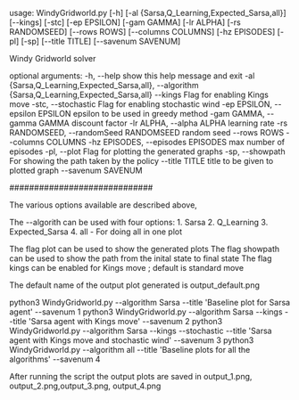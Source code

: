 usage: WindyGridworld.py [-h] [-al {Sarsa,Q_Learning,Expected_Sarsa,all}]
                         [--kings] [-stc] [-ep EPSILON] [-gam GAMMA]
                         [-lr ALPHA] [-rs RANDOMSEED] [--rows ROWS]
                         [--columns COLUMNS] [-hz EPISODES] [-pl] [-sp]
                         [--title TITLE] [--savenum SAVENUM]

Windy Gridworld solver

optional arguments:
  -h, --help            show this help message and exit
  -al {Sarsa,Q_Learning,Expected_Sarsa,all}, --algorithm {Sarsa,Q_Learning,Expected_Sarsa,all}
  --kings               Flag for enabling Kings move
  -stc, --stochastic    Flag for enabling stochastic wind
  -ep EPSILON, --epsilon EPSILON
                        epsilon to be used in greedy method
  -gam GAMMA, --gamma GAMMA
                        discount factor
  -lr ALPHA, --alpha ALPHA
                        learning rate
  -rs RANDOMSEED, --randomSeed RANDOMSEED
                        random seed
  --rows ROWS
  --columns COLUMNS
  -hz EPISODES, --episodes EPISODES
                        max number of episodes
  -pl, --plot           Flag for plotting the generated graphs
  -sp, --showpath       For showing the path taken by the policy
  --title TITLE         title to be given to plotted graph
  --savenum SAVENUM

#############################

The various options available are described above,

The --algorith can be used with four options:
    1. Sarsa
    2. Q_Learning
    3. Expected_Sarsa
    4. all - For doing all in one plot

The flag plot can be used to show the generated plots
The flag showpath can be used to show the path from the inital state to final state
The flag kings can be enabled for Kings move ; default is standard move

The default name of the output plot generated is output_default.png

python3 WindyGridworld.py --algorithm Sarsa --title 'Baseline plot for Sarsa agent' --savenum 1
python3 WindyGridworld.py --algorithm Sarsa --kings --title 'Sarsa agent with Kings move' --savenum 2
python3 WindyGridworld.py --algorithm Sarsa --kings --stochastic --title 'Sarsa agent with Kings move and stochastic wind' --savenum 3
python3 WindyGridworld.py --algorithm all --title 'Baseline plots for all the algorithms' --savenum 4

After running the script the output plots are saved in output_1.png, output_2.png,output_3.png, output_4.png
